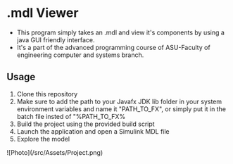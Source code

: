 # .mdl Viewer

- This program simply takes an .mdl and view it's components by using a java GUI friendly interface.
- It's a part of the advanced programming course of ASU-Faculty of engineering computer and systems branch.
<h2>Usage</h2>
<ol>
  <li>Clone this repository</li>
  <li>Make sure to add the path to your Javafx JDK lib folder in your system environment variables and name it "PATH_TO_FX", or simply put it in the batch file insted of "%PATH_TO_FX%</li>
  <li>Build the project using the provided build script</li>
  <li>Launch the application and open a Simulink MDL file</li>
  <li>Explore the model</li>
</ol>
![Photo](/src/Assets/Project.png)

